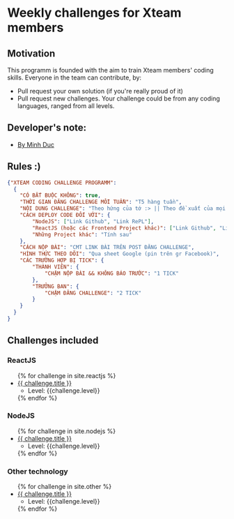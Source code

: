 # Weekly challenges for Xteam members

## Motivation
This programm is founded with the aim to train Xteam members' coding skills. Everyone in the team can contribute, by:
- Pull request your own solution (if you're really proud of it)
- Pull request new challenges. Your challenge could be from any coding languages, ranged from all levels.

## Developer's note:
- [By Minh Duc]({{site.baseurl}}/developerNote)

## Rules :)
```json
{"XTEAM CODING CHALLENGE PROGRAMM": 
  {
    "CÓ BẮT BUỘC KHÔNG": true,
    "THỜI GIAN ĐĂNG CHALLENGE MỖI TUẦN": "T5 hàng tuần",
    "NỘI DUNG CHALLENGE": "Theo hứng của tớ :> || Theo đề xuất của mọi người",
    "CÁCH DEPLOY CODE ĐỐI VỚI": {
        "NodeJS": ["Link Github", "Link RePL"],
        "ReactJS (hoặc các Frontend Project khác)": ["Link Github", "Link CodeSandBox", "Link CodePen"],
        "Những Project khác": "Tính sau"
    },
    "CÁCH NỘP BÀI": "CMT LINK BÀI TRÊN POST ĐĂNG CHALLENGE",
    "HÌNH THỨC THEO DÕI": "Qua sheet Google (pin trên gr Facebook)",
    "CÁC TRƯỜNG HỢP BỊ TICK": {
        "THÀNH VIÊN": {
            "CHẬM NỘP BÀI && KHÔNG BÁO TRƯỚC": "1 TICK"
        },
        "TRƯỞNG BAN": {
            "CHẬM ĐĂNG CHALLENGE": "2 TICK"
        }
    }
  }
}
```

## Challenges included
### ReactJS
<ul>
    {% for challenge in site.reactjs %}
        <li>
            <a href="{{ challenge.url | prepend: site.baseurl }}">{{ challenge.title }}</a>
            <ul>
                <li>Level: {{challenge.level}}</li>
            </ul>
        </li>
    {% endfor %}
</ul>

### NodeJS
<ul>
    {% for challenge in site.nodejs %}
        <li>
            <a href="{{ challenge.url | prepend: site.baseurl }}">{{ challenge.title }}</a>
            <ul>
                <li>Level: {{challenge.level}}</li>
            </ul>
        </li>
    {% endfor %}
</ul>

### Other technology
<ul>
    {% for challenge in site.other %}
        <li>
            <a href="{{ challenge.url | prepend: site.baseurl }}">{{ challenge.title }}</a>
            <ul>
                <li>Level: {{challenge.level}}</li>
            </ul>
        </li>
    {% endfor %}
</ul>
